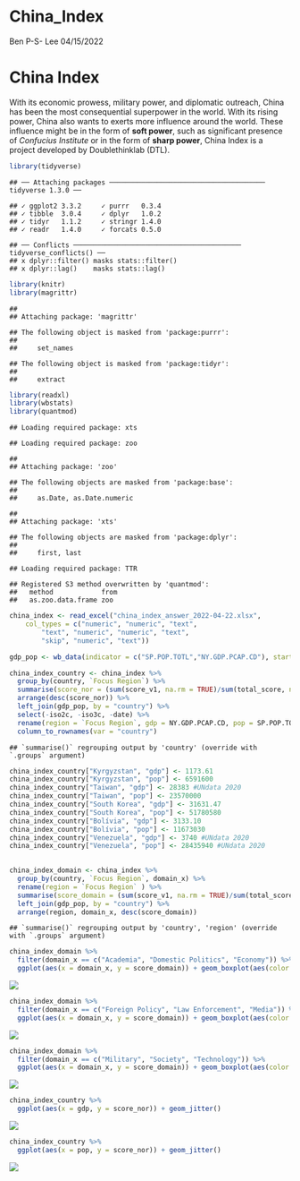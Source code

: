China\_Index
================
Ben P-S- Lee
04/15/2022

# China Index

With its economic prowess, military power, and diplomatic outreach,
China has been the most consequential superpower in the world. With its
rising power, China also wants to exerts more influence around the
world. These influence might be in the form of **soft power**, such as
significant presence of *Confucius Institute* or in the form of **sharp
power**, China Index is a project developed by Doublethinklab (DTL).

``` r
library(tidyverse)
```

    ## ── Attaching packages ─────────────────────────────────────── tidyverse 1.3.0 ──

    ## ✓ ggplot2 3.3.2     ✓ purrr   0.3.4
    ## ✓ tibble  3.0.4     ✓ dplyr   1.0.2
    ## ✓ tidyr   1.1.2     ✓ stringr 1.4.0
    ## ✓ readr   1.4.0     ✓ forcats 0.5.0

    ## ── Conflicts ────────────────────────────────────────── tidyverse_conflicts() ──
    ## x dplyr::filter() masks stats::filter()
    ## x dplyr::lag()    masks stats::lag()

``` r
library(knitr)
library(magrittr)
```

    ## 
    ## Attaching package: 'magrittr'

    ## The following object is masked from 'package:purrr':
    ## 
    ##     set_names

    ## The following object is masked from 'package:tidyr':
    ## 
    ##     extract

``` r
library(readxl)
library(wbstats)
library(quantmod)
```

    ## Loading required package: xts

    ## Loading required package: zoo

    ## 
    ## Attaching package: 'zoo'

    ## The following objects are masked from 'package:base':
    ## 
    ##     as.Date, as.Date.numeric

    ## 
    ## Attaching package: 'xts'

    ## The following objects are masked from 'package:dplyr':
    ## 
    ##     first, last

    ## Loading required package: TTR

    ## Registered S3 method overwritten by 'quantmod':
    ##   method            from
    ##   as.zoo.data.frame zoo

``` r
china_index <- read_excel("china_index_answer_2022-04-22.xlsx", 
    col_types = c("numeric", "numeric", "text", 
        "text", "numeric", "numeric", "text", 
        "skip", "numeric", "text"))
```

``` r
gdp_pop <- wb_data(indicator = c("SP.POP.TOTL","NY.GDP.PCAP.CD"), start_date = 2020, end_date = 2020)
```

``` r
china_index_country <- china_index %>%
  group_by(country, `Focus Region`) %>%
  summarise(score_nor = (sum(score_v1, na.rm = TRUE)/sum(total_score, na.rm = TRUE)), total_score = sum(score_v1, na.rm = TRUE)) %>%
  arrange(desc(score_nor)) %>%
  left_join(gdp_pop, by = "country") %>%
  select(-iso2c, -iso3c, -date) %>%
  rename(region = `Focus Region`, gdp = NY.GDP.PCAP.CD, pop = SP.POP.TOTL) %>%
  column_to_rownames(var = "country")
```

    ## `summarise()` regrouping output by 'country' (override with `.groups` argument)

``` r
china_index_country["Kyrgyzstan", "gdp"] <- 1173.61
china_index_country["Kyrgyzstan", "pop"] <- 6591600
china_index_country["Taiwan", "gdp"] <- 28383 #UNdata 2020
china_index_country["Taiwan", "pop"] <- 23570000
china_index_country["South Korea", "gdp"] <- 31631.47
china_index_country["South Korea", "pop"] <- 51780580
china_index_country["Bolívia", "gdp"] <- 3133.10
china_index_country["Bolívia", "pop"] <- 11673030
china_index_country["Venezuela", "gdp"] <- 3740 #UNdata 2020
china_index_country["Venezuela", "pop"] <- 28435940 #UNdata 2020
  

china_index_domain <- china_index %>%
  group_by(country, `Focus Region`, domain_x) %>%
  rename(region = `Focus Region` ) %>%
  summarise(score_domain = (sum(score_v1, na.rm = TRUE)/sum(total_score, na.rm = TRUE))) %>%
  left_join(gdp_pop, by = "country") %>%
  arrange(region, domain_x, desc(score_domain))
```

    ## `summarise()` regrouping output by 'country', 'region' (override with `.groups` argument)

``` r
china_index_domain %>%
  filter(domain_x == c("Academia", "Domestic Politics", "Economy")) %>%
  ggplot(aes(x = domain_x, y = score_domain)) + geom_boxplot(aes(color = region), width =0.5) + coord_flip()
```

![](China_Index_files/figure-gfm/plot-1.png)<!-- -->

``` r
china_index_domain %>%
  filter(domain_x == c("Foreign Policy", "Law Enforcement", "Media")) %>%
  ggplot(aes(x = domain_x, y = score_domain)) + geom_boxplot(aes(color = region), width = 0.5) + coord_flip()
```

![](China_Index_files/figure-gfm/plot-2.png)<!-- -->

``` r
china_index_domain %>%
  filter(domain_x == c("Military", "Society", "Technology")) %>%
  ggplot(aes(x = domain_x, y = score_domain)) + geom_boxplot(aes(color = region), width = 0.5) + coord_flip()
```

![](China_Index_files/figure-gfm/plot-3.png)<!-- -->

``` r
china_index_country %>%
  ggplot(aes(x = gdp, y = score_nor)) + geom_jitter()
```

![](China_Index_files/figure-gfm/plot-4.png)<!-- -->

``` r
china_index_country %>%
  ggplot(aes(x = pop, y = score_nor)) + geom_jitter()
```

![](China_Index_files/figure-gfm/plot-5.png)<!-- -->
